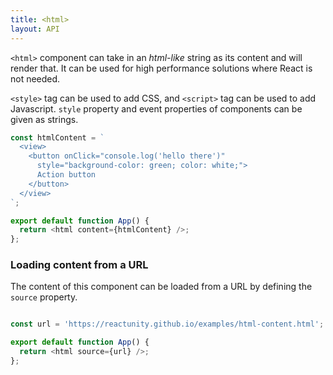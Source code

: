 ```yaml
---
title: <html>
layout: API
---
```


`<html>` component can take in an _html-like_ string as its content and will render that.
It can be used for high performance solutions where React is not needed.

`<style>` tag can be used to add CSS, and `<script>` tag can be used to add Javascript.
`style` property and event properties of components can be given as strings.

<Sandpack>

```js App.js
const htmlContent = `
  <view>
    <button onClick="console.log('hello there')"
      style="background-color: green; color: white;">
      Action button
    </button>
  </view>
`;

export default function App() {
  return <html content={htmlContent} />;
};
```

</Sandpack>

### Loading content from a URL

The content of this component can be loaded from a URL by defining the `source` property.

<Sandpack>

```js App.js

const url = 'https://reactunity.github.io/examples/html-content.html';

export default function App() {
  return <html source={url} />;
};
```

</Sandpack>

